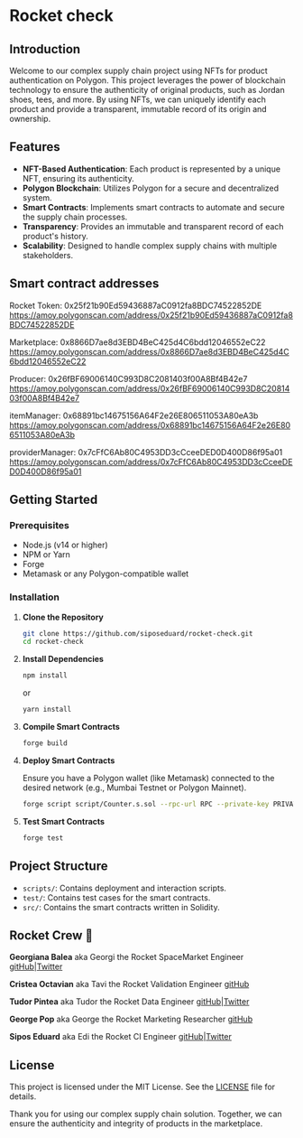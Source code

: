 # Rocket check

## Introduction

Welcome to our complex supply chain project using NFTs for product authentication on Polygon. This project leverages the power of blockchain technology to ensure the authenticity of original products, such as Jordan shoes, tees, and more. By using NFTs, we can uniquely identify each product and provide a transparent, immutable record of its origin and ownership.

## Features

- **NFT-Based Authentication**: Each product is represented by a unique NFT, ensuring its authenticity.
- **Polygon Blockchain**: Utilizes Polygon for a secure and decentralized system.
- **Smart Contracts**: Implements smart contracts to automate and secure the supply chain processes.
- **Transparency**: Provides an immutable and transparent record of each product's history.
- **Scalability**: Designed to handle complex supply chains with multiple stakeholders.

## Smart contract addresses

Rocket Token: 0x25f21b90Ed59436887aC0912fa8BDC74522852DE https://amoy.polygonscan.com/address/0x25f21b90Ed59436887aC0912fa8BDC74522852DE

Marketplace: 0x8866D7ae8d3EBD4BeC425d4C6bdd12046552eC22 https://amoy.polygonscan.com/address/0x8866D7ae8d3EBD4BeC425d4C6bdd12046552eC22

Producer: 0x26fBF69006140C993D8C2081403f00A8Bf4B42e7 https://amoy.polygonscan.com/address/0x26fBF69006140C993D8C2081403f00A8Bf4B42e7

itemManager: 0x68891bc14675156A64F2e26E806511053A80eA3b https://amoy.polygonscan.com/address/0x68891bc14675156A64F2e26E806511053A80eA3b

providerManager: 0x7cFfC6Ab80C4953DD3cCceeDED0D400D86f95a01 https://amoy.polygonscan.com/address/0x7cFfC6Ab80C4953DD3cCceeDED0D400D86f95a01

 
## Getting Started

### Prerequisites

- Node.js (v14 or higher)
- NPM or Yarn
- Forge
- Metamask or any Polygon-compatible wallet

### Installation

1. **Clone the Repository**

   ```sh
   git clone https://github.com/siposeduard/rocket-check.git
   cd rocket-check
   ```

2. **Install Dependencies**

   ```sh
   npm install
   ```

   or

   ```sh
   yarn install
   ```

3. **Compile Smart Contracts**

   ```sh
   forge build
   ```

4. **Deploy Smart Contracts**

   Ensure you have a Polygon wallet (like Metamask) connected to the desired network (e.g., Mumbai Testnet or Polygon Mainnet).

   ```sh
   forge script script/Counter.s.sol --rpc-url RPC --private-key PRIVATE_KEY
   ```

5. **Test Smart Contracts**

   ```sh
   forge test
   ```

## Project Structure

- `scripts/`: Contains deployment and interaction scripts.
- `test/`: Contains test cases for the smart contracts.
- `src/`: Contains the smart contracts written in Solidity.

## Rocket Crew :rocket:

**Georgiana Balea** aka Georgi the Rocket SpaceMarket Engineer [gitHub](https://github.com/GeorgianaBalea)|[Twitter](https://x.com/BaleaGeo)

**Cristea Octavian** aka Tavi the Rocket Validation Engineer [gitHub](https://github.com/octavi42)

**Tudor Pintea** aka Tudor the Rocket Data Engineer [gitHub](https://github.com/tudorpintea999)|[Twitter](https://x.com/iwantanode)

**George Pop** aka George the Rocket Marketing Researcher [gitHub](https://github.com/Geo01230)
 
**Sipos Eduard** aka Edi the Rocket CI Engineer [gitHub](https://github.com/siposeduard)|[Twitter](https://x.com/SiposEduard1)

## License

This project is licensed under the MIT License. See the [LICENSE](LICENSE) file for details.

Thank you for using our complex supply chain solution. Together, we can ensure the authenticity and integrity of products in the marketplace.
